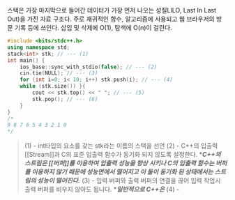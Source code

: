 스택은 가장 마지막으로 들어간 데이터가 가장 먼저 나오는 성질LILO, Last In Last Out)을 가진 자료 구조다. 주로 재귀적인 함수, 알고리즘에 사용되고 웹 브라우저의 방문 기록 등에 쓰인다. 삽입 및 삭제에 O(1), 탐색에 O(n)이 걸린다.

```cpp
#include <bits/stdc++.h>
using namespace std;
stack<int> stk; // --- (1)
int main() {
	ios_base::sync_with_stdio(false); // --- (2)
	cin.tie(NULL); // --- (3)
	for (int i=0; i< 10; i++) stk.push(i); // --- (4)
	while (stk.size()) }{
		cout << stk.top() << " "; // --- (5)
		stk.pop(); // --- (6)
	}
}
/*
9 8 7 6 5 4 3 2 1 0
*/
```

>(1) - int타입의 요소를 갖는 stk라는 이름의 스택을 선언
>(2) - C++의 입출력 [[Stream]]과 C의 표준 입출력 함수가 동기화 되지 않도록 설정한다.
>****C++의 스트림은 [[버퍼]]를 이용하여 입출력 성능을 향상 시키나 C의 입출력 함수는 버퍼를 이용하지 않기 때문에 성능면에서 떨어지고 이 둘이 동기화 된 상태에서는 스트림의 성능이 떨어진다.***
>(3) - 입력 버퍼와 출력 버퍼의 연결을 끊어 입력 작업시 출력 버퍼를 비우지 않아도 됩니다.
>****일반적으로 C++은***
>(4) - 